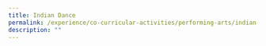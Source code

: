 ```yaml
---
title: Indian Dance
permalink: /experience/co-curricular-activities/performing-arts/indian-dance
description: ""
---
```

